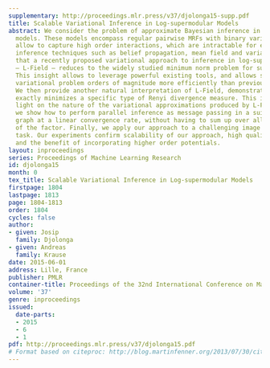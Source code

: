 ```yaml
---
supplementary: http://proceedings.mlr.press/v37/djolonga15-supp.pdf
title: Scalable Variational Inference in Log-supermodular Models
abstract: We consider the problem of approximate Bayesian inference in log-supermodular
  models. These models encompass regular pairwise MRFs with binary variables, but
  allow to capture high order interactions, which are intractable for existing approximate
  inference techniques such as belief propagation, mean field and variants. We show
  that a recently proposed variational approach to inference in log-supermodular models
  – L-Field – reduces to the widely studied minimum norm problem for submodular minimization.
  This insight allows to leverage powerful existing tools, and allows solving the
  variational problem orders of magnitude more efficiently than previously possible.
  We then provide another natural interpretation of L-Field, demonstrating that it
  exactly minimizes a specific type of Renyi divergence measure. This insight sheds
  light on the nature of the variational approximations produced by L-Field. Furthermore,
  we show how to perform parallel inference as message passing in a suitable factor
  graph at a linear convergence rate, without having to sum up over all the configurations
  of the factor. Finally, we apply our approach to a challenging image segmentation
  task. Our experiments confirm scalability of our approach, high quality of the marginals
  and the benefit of incorporating higher order potentials.
layout: inproceedings
series: Proceedings of Machine Learning Research
id: djolonga15
month: 0
tex_title: Scalable Variational Inference in Log-supermodular Models
firstpage: 1804
lastpage: 1813
page: 1804-1813
order: 1804
cycles: false
author:
- given: Josip
  family: Djolonga
- given: Andreas
  family: Krause
date: 2015-06-01
address: Lille, France
publisher: PMLR
container-title: Proceedings of the 32nd International Conference on Machine Learning
volume: '37'
genre: inproceedings
issued:
  date-parts:
  - 2015
  - 6
  - 1
pdf: http://proceedings.mlr.press/v37/djolonga15.pdf
# Format based on citeproc: http://blog.martinfenner.org/2013/07/30/citeproc-yaml-for-bibliographies/
---
```

